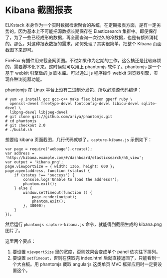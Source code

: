# Kibana 截图报表

ELKstack 本身作为一个实时数据检索聚合的系统，在定期报表方面，是有一定劣势的。因为基本上不可能把源数据长期保存在 Elasticsearch 集群中。即便保存了，为了一些已经成形的数据，再全面查询一次过久的冷数据，也是有额外消耗的。那么，对这种报表数据的需求，如何处理？其实很简单，把整个 Kibana 页面截图下来即可。

FireFox 有插件用来截全网页图。不过如果作为定期的工作，这么搞还是比较麻烦的，需要脚本化下来。这时候就可以用上 phantomjs 软件了。phantomjs 是一个基于 webkit 引擎做的 js 脚本库。可以通过 js 程序操作 webkit 浏览器引擎，实现各种浏览器功能。

phantomjs 在 Linux 平台上没有二进制分发包，所以必须源代码编译：

```
# yum -y install gcc gcc-c++ make flex bison gperf ruby \
  openssl-devel freetype-devel fontconfig-devel libicu-devel sqlite-devel \
  libpng-devel libjpeg-devel
# git clone git://github.com/ariya/phantomjs.git
# cd phantomjs
# git checkout 2.0
# ./build.sh
```

想要给 kibana 页面截图，几行代码就够了。`capture-kibana.js` 示例如下：

```
var page = require('webpage').create();
var address = 'http://kibana.example.com/#/dashboard/elasticsearch/h5_view';
var output = 'kibana.png';
page.viewportSize = { width: 1366, height: 600 };
page.open(address, function (status) {
    if (status !== 'success') {
        console.log('Unable to load the address!');
        phantom.exit();
    } else {
        window.setTimeout(function () {
            page.render(output);
            phantom.exit();
        }, 30000);
    }
});
```

然后运行 `phantomjs capture-kibana.js` 命令，就能得到截图生成的 kibana.png 图片了。

这里两个要点：

1. 要设置 `viewportSize` 里的宽度，否则效果会变成单个 panel 依次往下排列。
3. 要设置 `setTimeout`，否则在获取完 index.html 后就直接返回了，只能看到一个大白板。用 phantomjs 截取 angularjs 这类单页 MVC 框架应用时一定要设置这个。
